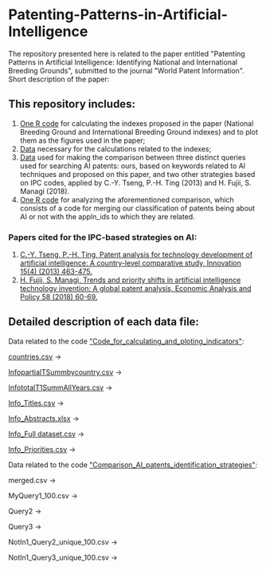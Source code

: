 # Patenting-Patterns-in-Artificial-Intelligence

The repository presented here is related to the paper entitled "Patenting Patterns in Artificial Intelligence: 
Identifying National and International Breeding Grounds", submitted to the journal "World Patent Information". Short description of the paper:

## This repository includes:
1. [One R code](https://github.com/matheusleusin/Patenting-Patterns-in-Artificial-Intelligence/blob/master/Code_for_calculating_and_ploting_indicators.R) for calculating the indexes proposed in the paper (National Breeding Ground and International Breeding Ground indexes) and to plot them as the figures used in the paper;
2. [Data](https://github.com/matheusleusin/Patenting-Patterns-in-Artificial-Intelligence/tree/master/data) necessary for the calculations related to the indexes;
3. [Data](https://github.com/matheusleusin/Patenting-Patterns-in-Artificial-Intelligence/tree/master/data/Data_comparison) used for making the comparison between three distinct queries used for searching AI patents: ours, based on keywords related to AI techniques and proposed on this paper,  and two other strategies based on IPC codes, applied by C.-Y. Tseng, P.-H. Ting (2013) and H. Fujii, S. Managi (2018).
4. [One R code](https://github.com/matheusleusin/Patenting-Patterns-in-Artificial-Intelligence/blob/master/Comparison_AI_patents_identification_strategies.R) for analyzing the aforementioned comparison, which consists of a code for merging our classification of patents being about AI or not with the appln_ids to which they are related.

### Papers cited for the IPC-based strategies on AI: 
1. [C.-Y. Tseng, P.-H. Ting, Patent analysis for technology development of artificial intelligence: A country-level comparative study, Innovation 15(4) (2013) 463-475.](https://www.tandfonline.com/doi/abs/10.5172/impp.2013.15.4.463?casa_token=QtYuBqAC9HUAAAAA:b9_WEwyejUub_SSNcDwrNON0qqyePt7x6sK-EbuNVTxDcm3loeO9DV1_7YCFDbAvcfQpLQjIw1zJFMs)
2. [H. Fujii, S. Managi, Trends and priority shifts in artificial intelligence technology invention: A global patent analysis, Economic Analysis and Policy 58 (2018) 60-69.](https://www.sciencedirect.com/science/article/pii/S0313592617302539?casa_token=X1FH2BIiAvYAAAAA:ot96qmUKvB5IUu80Lg1OwRzN57hOXhhhSaWK0XYHt1Zg3Bm3SSjFpwFl6NPQVOALnaDvVOnRzw)

## Detailed description of each data file:

Data related to the code ["Code_for_calculating_and_ploting_indicators"](https://github.com/matheusleusin/Patenting-Patterns-in-Artificial-Intelligence/blob/master/Code_for_calculating_and_ploting_indicators.R):

[countries.csv](https://github.com/matheusleusin/Patenting-Patterns-in-Artificial-Intelligence/blob/master/data/countries.csv) →

[InfopartialTSummbycountry.csv](https://github.com/matheusleusin/Patenting-Patterns-in-Artificial-Intelligence/blob/master/data/InfopartialTSummbycountry.csv) →

[InfototalT1SummAllYears.csv](https://github.com/matheusleusin/Patenting-Patterns-in-Artificial-Intelligence/blob/master/data/InfototalT1SummAllYears.csv) →

[Info_Titles.csv](https://github.com/matheusleusin/Patenting-Patterns-in-Artificial-Intelligence/blob/master/data/Info_Titles.csv) →

[Info_Abstracts.xlsx](https://github.com/matheusleusin/Patenting-Patterns-in-Artificial-Intelligence/blob/master/data/Info_Abstracts.xlsx) →

[Info_Full dataset.csv](https://github.com/matheusleusin/Patenting-Patterns-in-Artificial-Intelligence/blob/master/data/Info_Full%20dataset.csv) →

[Info_Priorities.csv](https://github.com/matheusleusin/Patenting-Patterns-in-Artificial-Intelligence/blob/master/data/Info_Priorities.csv) →

Data related to the code ["Comparison_AI_patents_identification_strategies"](https://github.com/matheusleusin/Patenting-Patterns-in-Artificial-Intelligence/blob/master/Comparison_AI_patents_identification_strategies.R):

merged.csv → 

MyQuery1_100.csv → 

Query2 →

Query3 →

NotIn1_Query2_unique_100.csv →

NotIn1_Query3_unique_100.csv → 

